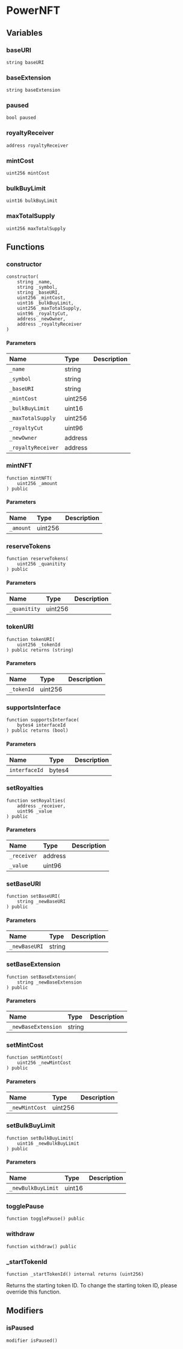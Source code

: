 # PowerNFT

## Variables

### baseURI

```solidity
string baseURI
```

### baseExtension

```solidity
string baseExtension
```

### paused

```solidity
bool paused
```

### royaltyReceiver

```solidity
address royaltyReceiver
```

### mintCost

```solidity
uint256 mintCost
```

### bulkBuyLimit

```solidity
uint16 bulkBuyLimit
```

### maxTotalSupply

```solidity
uint256 maxTotalSupply
```

## Functions

### constructor

```solidity
constructor(
    string _name,
    string _symbol,
    string _baseURI,
    uint256 _mintCost,
    uint16 _bulkBuyLimit,
    uint256 _maxTotalSupply,
    uint96 _royaltyCut,
    address _newOwner,
    address _royaltyReceiver
) 
```

#### Parameters

| Name | Type | Description |
| :--- | :--- | :---------- |
| `_name` | string |  |
| `_symbol` | string |  |
| `_baseURI` | string |  |
| `_mintCost` | uint256 |  |
| `_bulkBuyLimit` | uint16 |  |
| `_maxTotalSupply` | uint256 |  |
| `_royaltyCut` | uint96 |  |
| `_newOwner` | address |  |
| `_royaltyReceiver` | address |  |

### mintNFT

```solidity
function mintNFT(
    uint256 _amount
) public
```

#### Parameters

| Name | Type | Description |
| :--- | :--- | :---------- |
| `_amount` | uint256 |  |

### reserveTokens

```solidity
function reserveTokens(
    uint256 _quanitity
) public
```

#### Parameters

| Name | Type | Description |
| :--- | :--- | :---------- |
| `_quanitity` | uint256 |  |

### tokenURI

```solidity
function tokenURI(
    uint256 _tokenId
) public returns (string)
```

#### Parameters

| Name | Type | Description |
| :--- | :--- | :---------- |
| `_tokenId` | uint256 |  |

### supportsInterface

```solidity
function supportsInterface(
    bytes4 interfaceId
) public returns (bool)
```

#### Parameters

| Name | Type | Description |
| :--- | :--- | :---------- |
| `interfaceId` | bytes4 |  |

### setRoyalties

```solidity
function setRoyalties(
    address _receiver,
    uint96 _value
) public
```

#### Parameters

| Name | Type | Description |
| :--- | :--- | :---------- |
| `_receiver` | address |  |
| `_value` | uint96 |  |

### setBaseURI

```solidity
function setBaseURI(
    string _newBaseURI
) public
```

#### Parameters

| Name | Type | Description |
| :--- | :--- | :---------- |
| `_newBaseURI` | string |  |

### setBaseExtension

```solidity
function setBaseExtension(
    string _newBaseExtension
) public
```

#### Parameters

| Name | Type | Description |
| :--- | :--- | :---------- |
| `_newBaseExtension` | string |  |

### setMintCost

```solidity
function setMintCost(
    uint256 _newMintCost
) public
```

#### Parameters

| Name | Type | Description |
| :--- | :--- | :---------- |
| `_newMintCost` | uint256 |  |

### setBulkBuyLimit

```solidity
function setBulkBuyLimit(
    uint16 _newBulkBuyLimit
) public
```

#### Parameters

| Name | Type | Description |
| :--- | :--- | :---------- |
| `_newBulkBuyLimit` | uint16 |  |

### togglePause

```solidity
function togglePause() public
```

### withdraw

```solidity
function withdraw() public
```

### _startTokenId

```solidity
function _startTokenId() internal returns (uint256)
```

Returns the starting token ID.
To change the starting token ID, please override this function.

## Modifiers

### isPaused

```solidity
modifier isPaused()
```

